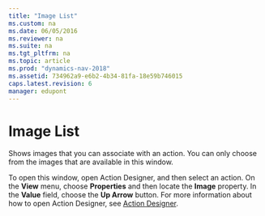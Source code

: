 ```yaml
---
title: "Image List"
ms.custom: na
ms.date: 06/05/2016
ms.reviewer: na
ms.suite: na
ms.tgt_pltfrm: na
ms.topic: article
ms.prod: "dynamics-nav-2018"
ms.assetid: 734962a9-e6b2-4b34-81fa-18e59b746015
caps.latest.revision: 6
manager: edupont
---
```

# Image List
Shows images that you can associate with an action. You can only choose from the images that are available in this window.  

 To open this window, open Action Designer, and then select an action. On the **View** menu, choose **Properties** and then locate the **Image** property. In the **Value** field, choose the **Up Arrow** button. For more information about how to open Action Designer, see [Action Designer](-$-S_21407-Action-Designer-$-.md).
